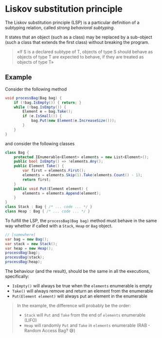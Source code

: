 # Liskov substitution principle

The Liskov substitution principle (LSP) is a particular definition of a subtyping relation, called *strong behavioral subtyping*.

It states that an object (such as a class) may be replaced by a sub-object (such a class that extends the first class) without breaking the program.

> «If S is a declared subtype of T, objects of type S should behave as objects of type T are expected to behave, if they are treated as objects of type T»

## Example

Consider the following method

```csharp
void processBag(Bag bag) {
    if (!bag.IsEmpty()) { return; }
    while (!bag.IsEmpty()) {
        Element e = bag.Take();
        if (e.IsSmall()) {
            bag.Put(new Element(e.IncreaseSize()));
        }
    }
}
```

and consider the following classes

```csharp
class Bag {
    protected IEnumerable<Element> elements = new List<Element>();
    public bool IsEmpty() => !elements.Any();
    public Element Take() {
        var first = elements.First();
        elements = elements.Skip(1).Take(elements.Count() - 1);
        return first;
    }
    public void Put(Element element) {
        elements = elements.Append(element);
    }
}
class Stack : Bag { /* ... code ... */ }
class Heap : Bag { /* ... code ... */ }
```

To fulfill the LSP, the `processBag(Bag bag)` method must behave in the same way whether if called with a `Stack`, `Heap` or `Bag` object.

```csharp
// [somewhere]
var bag = new Bag();
var stack = new Stack();
var heap = new Heap();
processBag(bag);
processBag(stack);
processBag(heap);
```

The behaviour (and the result), should be the same in all the executions, specifically:

* `IsEmpty()` will always be true when the `elements` enumerable is empty
* `Take()` will always remove and return an element from the enumerable
* `Put(Element element)` will always put an element in the enumerable

> In the example, the difference will probably be the order:
>
> * `Stack` will `Put` and `Take` from the end of `elements` enumerable (LIFO)
> * `Heap` will randomly `Put` and `Take` in `elements` enumerable (RAB - Random Access Bag? 😅)
